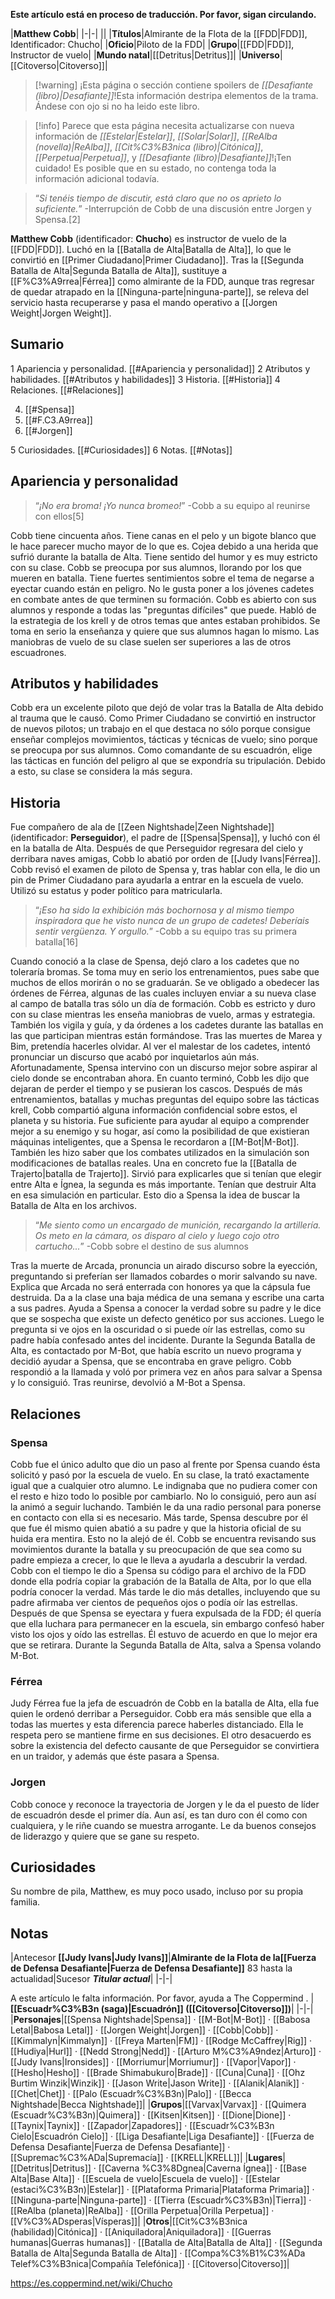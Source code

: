 **Este artículo está en proceso de traducción. Por favor, sigan circulando.**


|**Matthew Cobb**|
|-|-|
||
|**Títulos**|Almirante de la Flota de la [[FDD\|FDD]], Identificador: Chucho|
|**Oficio**|Piloto de la FDD|
|**Grupo**|[[FDD\|FDD]], Instructor de vuelo|
|**Mundo natal**|[[Detritus\|Detritus]]|
|**Universo**|[[Citoverso\|Citoverso]]|

> [!warning] ¡Esta página o sección contiene spoilers de *[[Desafiante (libro)\|Desafiante]]*!Esta información destripa elementos de la trama.  Ándese con ojo si no ha leido este libro.

> [!info] Parece que esta página necesita actualizarse con nueva información de *[[Estelar\|Estelar]]*, *[[Solar\|Solar]]*, *[[ReAlba (novella)\|ReAlba]]*, *[[Cit%C3%B3nica (libro)\|Citónica]]*, *[[Perpetua\|Perpetua]]*, y *[[Desafiante (libro)\|Desafiante]]*!¡Ten cuidado! Es posible que en su estado, no contenga toda la información adicional todavía.

>“*Si tenéis tiempo de discutir, está claro que no os aprieto lo suficiente.*”
\-Interrupción de Cobb de una discusión entre Jorgen y Spensa.[2]


**Matthew Cobb** (identificador: **Chucho**) es instructor de vuelo de la [[FDD\|FDD]]. Luchó en la [[Batalla de Alta\|Batalla de Alta]], lo que le convirtió en [[Primer Ciudadano\|Primer Ciudadano]].
Tras la [[Segunda Batalla de Alta\|Segunda Batalla de Alta]], sustituye a [[F%C3%A9rrea\|Férrea]] como almirante de la FDD, aunque tras regresar de quedar atrapado en la [[Ninguna-parte\|ninguna-parte]], se releva del servicio hasta recuperarse y pasa el mando operativo a [[Jorgen Weight\|Jorgen Weight]].

## Sumario

1 Apariencia y personalidad. [[#Apariencia y personalidad]] 
2 Atributos y habilidades. [[#Atributos y habilidades]] 
3 Historia. [[#Historia]] 
4 Relaciones. [[#Relaciones]] 

4. [[#Spensa]] 
4. [[#F.C3.A9rrea]] 
4. [[#Jorgen]] 


5 Curiosidades. [[#Curiosidades]] 
6 Notas. [[#Notas]] 


## Apariencia y personalidad
>“*¡No era broma! ¡Yo nunca bromeo!*”
\-Cobb a su equipo al reunirse con ellos[5]


Cobb tiene cincuenta años. Tiene canas en el pelo y un bigote blanco que le hace parecer mucho mayor de lo que es. Cojea debido a una herida que sufrió durante la batalla de Alta.
Tiene sentido del humor y es muy estricto con su clase. Cobb se preocupa por sus alumnos, llorando por los que mueren en batalla. Tiene fuertes sentimientos sobre el tema de negarse a eyectar cuando están en peligro. No le gusta poner a los jóvenes cadetes en combate antes de que terminen su formación.
Cobb es abierto con sus alumnos y responde a todas las "preguntas difíciles" que puede. Habló de la estrategia de los krell y de otros temas que antes estaban prohibidos. Se toma en serio la enseñanza y quiere que sus alumnos hagan lo mismo. Las maniobras de vuelo de su clase suelen ser superiores a las de otros escuadrones.

## Atributos y habilidades
Cobb era un excelente piloto que dejó de volar tras la Batalla de Alta debido al trauma que le causó.
Como Primer Ciudadano se convirtió en instructor de nuevos pilotos; un trabajo en el que destaca no sólo porque consigue enseñar complejos movimientos, tácticas y técnicas de vuelo; sino porque se preocupa por sus alumnos.
Como comandante de su escuadrón, elige las tácticas en función del peligro al que se expondría su tripulación. Debido a esto, su clase se considera la más segura.

## Historia
Fue compañero de ala de [[Zeen Nightshade\|Zeen Nightshade]] (identificador: **Perseguidor**), el padre de [[Spensa\|Spensa]], y luchó con él en la batalla de Alta. Después de que Perseguidor regresara del cielo y derribara naves amigas, Cobb lo abatió por orden de [[Judy Ivans\|Férrea]].
Cobb revisó el examen de piloto de Spensa y, tras hablar con ella, le dio un pin de Primer Ciudadano para ayudarla a entrar en la escuela de vuelo. Utilizó su estatus y poder político para matricularla.

>“*¡Eso ha sido la exhibición más bochornosa y al mismo tiempo inspiradora que he visto nunca de un grupo de cadetes! Deberíais sentir vergüenza. Y orgullo.*”
\-Cobb a su equipo tras su primera batalla[16]

Cuando conoció a la clase de Spensa, dejó claro a los cadetes que no toleraría bromas. Se toma muy en serio los entrenamientos, pues sabe que muchos de ellos morirán o no se graduarán. Se ve obligado a obedecer las órdenes de Férrea, algunas de las cuales incluyen enviar a su nueva clase al campo de batalla tras sólo un día de formación.
Cobb es estricto y duro con su clase mientras les enseña maniobras de vuelo, armas y estrategia. También los vigila y guía, y da órdenes a los cadetes durante las batallas en las que participan mientras están formándose.
Tras las muertes de Marea y Bim, pretendía hacerles olvidar. Al ver el malestar de los cadetes, intentó pronunciar un discurso que acabó por inquietarlos aún más. Afortunadamente, Spensa intervino con un discurso mejor sobre aspirar al cielo donde se encontraban ahora. En cuanto terminó, Cobb les dijo que dejaran de perder el tiempo y se pusieran los cascos.
Después de más entrenamientos, batallas y muchas preguntas del equipo sobre las tácticas krell, Cobb compartió alguna información confidencial sobre estos, el planeta y su historia. Fue suficiente para ayudar al equipo a comprender mejor a su enemigo y su hogar, así como la posibilidad de que existieran máquinas inteligentes, que a Spensa le recordaron a [[M-Bot\|M-Bot]].
También les hizo saber que los combates utilizados en la simulación son modificaciones de batallas reales. Una en concreto fue la [[Batalla de Trajerto\|batalla de Trajerto]]. Sirvió para explicarles que si tenían que elegir entre Alta e Ígnea, la segunda es más importante. Tenían que destruir Alta en esa simulación en particular. Esto dio a Spensa la idea de buscar la Batalla de Alta en los archivos.

>“*Me siento como un encargado de munición, recargando la artillería. Os meto en la cámara, os disparo al cielo y luego cojo otro cartucho...*”
\-Cobb sobre el destino de sus alumnos

Tras la muerte de Arcada, pronuncia un airado discurso sobre la eyección, preguntando si preferían ser llamados cobardes o morir salvando su nave. Explica que Arcada no será enterrada con honores ya que la cápsula fue destruida. Da a la clase una baja médica de una semana y escribe una carta a sus padres.
Ayuda a Spensa a conocer la verdad sobre su padre y le dice que se sospecha que existe un defecto genético por sus acciones. Luego le pregunta si ve ojos en la oscuridad o si puede oír las estrellas, como su padre había confesado antes del incidente.
Durante la Segunda Batalla de Alta, es contactado por M-Bot, que había escrito un nuevo programa y decidió ayudar a Spensa, que se encontraba en grave peligro. Cobb respondió a la llamada y voló por primera vez en años para salvar a Spensa y lo consiguió. Tras reunirse, devolvió a M-Bot a Spensa.

## Relaciones
### Spensa
Cobb fue el único adulto que dio un paso al frente por Spensa cuando ésta solicitó y pasó por la escuela de vuelo. En su clase, la trató exactamente igual que a cualquier otro alumno. Le indignaba que no pudiera comer con el resto e hizo todo lo posible por cambiarlo. No lo consiguió, pero aun así la animó a seguir luchando. También le da una radio personal para ponerse en contacto con ella si es necesario.
Más tarde, Spensa descubre por él que fue él mismo quien abatió a su padre y que la historia oficial de su huida era mentira. Esto no la alejó de él. Cobb se encuentra revisando sus movimientos durante la batalla y su preocupación de que sea como su padre empieza a crecer, lo que le lleva a ayudarla a descubrir la verdad.
Cobb con el tiempo le dio a Spensa su código para el archivo de la FDD donde ella podría copiar la grabación de la Batalla de Alta, por lo que ella podría conocer la verdad. Más tarde le dio más detalles, incluyendo que su padre afirmaba ver cientos de pequeños ojos o podía oír las estrellas.
Después de que Spensa se eyectara y fuera expulsada de la FDD; él quería que ella luchara para permanecer en la escuela, sin embargo confesó haber visto los ojos y oído las estrellas. Él estuvo de acuerdo en que lo mejor era que se retirara.
Durante la Segunda Batalla de Alta, salva a Spensa volando M-Bot.

### Férrea
Judy Férrea fue la jefa de escuadrón de Cobb en la batalla de Alta, ella fue quien le ordenó derribar a Perseguidor.
Cobb era más sensible que ella a todas las muertes y esta diferencia parece haberles distanciado. Ella le respeta pero se mantiene firme en sus decisiones. El otro desacuerdo es sobre la existencia del defecto causante de que Perseguidor se convirtiera en un traidor, y además que éste pasara a Spensa.

### Jorgen
Cobb conoce y reconoce la trayectoria de Jorgen y le da el puesto de líder de escuadrón desde el primer día. Aun así, es tan duro con él como con cualquiera, y le riñe cuando se muestra arrogante. Le da buenos consejos de liderazgo y quiere que se gane su respeto.

## Curiosidades
Su nombre de pila, Matthew, es muy poco usado, incluso por su propia familia.
## Notas
|Antecesor  **[[Judy Ivans\|Judy Ivans]]**|**Almirante de la Flota de la[[Fuerza de Defensa Desafiante\|Fuerza de Defensa Desafiante]]**  83  hasta la actualidad|Sucesor  ***Titular actual***|
|-|-|


A este artículo le falta información. Por favor, ayuda a The Coppermind .
|**[[Escuadr%C3%B3n (saga)\|Escuadrón]] ([[Citoverso\|Citoverso]])**|
|-|-|
|**Personajes**|[[Spensa Nightshade\|Spensa]] · [[M-Bot\|M-Bot]] · [[Babosa Letal\|Babosa Letal]] · [[Jorgen Weight\|Jorgen]] · [[Cobb\|Cobb]] · [[Kimmalyn\|Kimmalyn]] · [[Freya Marten\|FM]] · [[Rodge McCaffrey\|Rig]] · [[Hudiya\|Hurl]] · [[Nedd Strong\|Nedd]] · [[Arturo M%C3%A9ndez\|Arturo]] · [[Judy Ivans\|Ironsides]] · [[Morriumur\|Morriumur]] · [[Vapor\|Vapor]] · [[Hesho\|Hesho]] · [[Brade Shimabukuro\|Brade]] · [[Cuna\|Cuna]] · [[Ohz Burtim Winzik\|Winzik]] · [[Jason Write\|Jason Write]] · [[Alanik\|Alanik]] · [[Chet\|Chet]] · [[Palo (Escuadr%C3%B3n)\|Palo]] · [[Becca Nightshade\|Becca Nightshade]]|
|**Grupos**|[[Varvax\|Varvax]] · [[Quimera (Escuadr%C3%B3n)\|Quimera]] · [[Kitsen\|Kitsen]] · [[Dione\|Dione]] · [[Taynix\|Taynix]] · [[Zapador\|Zapadores]] · [[Escuadr%C3%B3n Cielo\|Escuadrón Cielo]] · [[Liga Desafiante\|Liga Desafiante]] · [[Fuerza de Defensa Desafiante\|Fuerza de Defensa Desafiante]] · [[Supremac%C3%ADa\|Supremacía]] · [[KRELL\|KRELL]]|
|**Lugares**|[[Detritus\|Detritus]] · [[Caverna %C3%8Dgnea\|Caverna Ígnea]] · [[Base Alta\|Base Alta]] · [[Escuela de vuelo\|Escuela de vuelo]] · [[Estelar (estaci%C3%B3n)\|Estelar]] · [[Plataforma Primaria\|Plataforma Primaria]] · [[Ninguna-parte\|Ninguna-parte]] · [[Tierra (Escuadr%C3%B3n)\|Tierra]] · [[ReAlba (planeta)\|ReAlba]] · [[Orilla Perpetua\|Orilla Perpetua]] · [[V%C3%ADsperas\|Vísperas]]|
|**Otros**|[[Cit%C3%B3nica (habilidad)\|Citónica]] · [[Aniquiladora\|Aniquiladora]] · [[Guerras humanas\|Guerras humanas]] · [[Batalla de Alta\|Batalla de Alta]] · [[Segunda Batalla de Alta\|Segunda Batalla de Alta]] · [[Compa%C3%B1%C3%ADa Telef%C3%B3nica\|Compañía Telefónica]] · [[Citoverso\|Citoverso]]|



https://es.coppermind.net/wiki/Chucho
